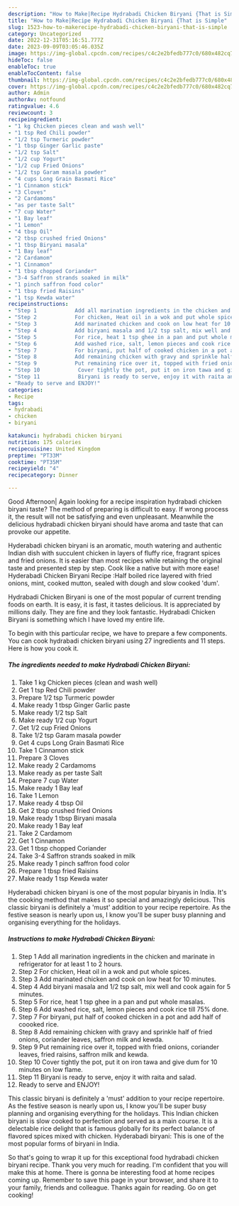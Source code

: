```yaml
---
description: "How to Make|Recipe Hydrabadi Chicken Biryani {That is Simple"
title: "How to Make|Recipe Hydrabadi Chicken Biryani {That is Simple"
slug: 1523-how-to-makerecipe-hydrabadi-chicken-biryani-that-is-simple
category: Uncategorized
date: 2022-12-31T05:16:51.777Z
date: 2023-09-09T03:05:46.035Z
image: https://img-global.cpcdn.com/recipes/c4c2e2bfedb777c0/680x482cq70/hydrabadi-chicken-biryani-recipe-main-photo.jpg
hideToc: false
enableToc: true
enableTocContent: false
thumbnail: https://img-global.cpcdn.com/recipes/c4c2e2bfedb777c0/680x482cq70/hydrabadi-chicken-biryani-recipe-main-photo.jpg
cover: https://img-global.cpcdn.com/recipes/c4c2e2bfedb777c0/680x482cq70/hydrabadi-chicken-biryani-recipe-main-photo.jpg
author: Admin
authorAv: notfound
ratingvalue: 4.6
reviewcount: 3
recipeingredient:
- "1 kg Chicken pieces clean and wash well"
- "1 tsp Red Chili powder"
- "1/2 tsp Turmeric powder"
- "1 tbsp Ginger Garlic paste"
- "1/2 tsp Salt"
- "1/2 cup Yogurt"
- "1/2 cup Fried Onions"
- "1/2 tsp Garam masala powder"
- "4 cups Long Grain Basmati Rice"
- "1 Cinnamon stick"
- "3 Cloves"
- "2 Cardamoms"
- "as per taste Salt"
- "7 cup Water"
- "1 Bay leaf"
- "1 Lemon"
- "4 tbsp Oil"
- "2 tbsp crushed fried Onions"
- "1 tbsp Biryani masala"
- "1 Bay leaf"
- "2 Cardamom"
- "1 Cinnamon"
- "1 tbsp chopped Coriander"
- "3-4 Saffron strands soaked in milk"
- "1 pinch saffron food color"
- "1 tbsp fried Raisins"
- "1 tsp Kewda water"
recipeinstructions:
- "Step 1            Add all marination ingredients in the chicken and marinate in refrigerator for at least 1 to 2 hours."
- "Step 2            For chicken, Heat oil in a wok and put whole spices."
- "Step 3            Add marinated chicken and cook on low heat for 10 minutes."
- "Step 4            Add biryani masala and 1/2 tsp salt, mix well and cook again for 5 minutes."
- "Step 5            For rice, heat 1 tsp ghee in a pan and put whole masalas."
- "Step 6            Add washed rice, salt, lemon pieces and cook rice till 75% done."
- "Step 7            For biryani, put half of cooked chicken in a pot and add half of coooked rice."
- "Step 8            Add remaining chicken with gravy and sprinkle half of fried onions, coriander leaves, saffron milk and kewda."
- "Step 9            Put remaining rice over it, topped with fried onions, coriander leaves, fried raisins, saffron milk and kewda."
- "Step 10            Cover tightly the pot, put it on iron tawa and give dum for 10 minutes on low flame."
- "Step 11            Biryani is ready to serve, enjoy it with raita and salad."
- "Ready to serve and ENJOY!"
categories:
- Recipe
tags:
- hydrabadi
- chicken
- biryani

katakunci: hydrabadi chicken biryani 
nutrition: 175 calories
recipecuisine: United Kingdom
preptime: "PT33M"
cooktime: "PT35M"
recipeyield: "4"
recipecategory: Dinner

---
```



Good Afternoon| Again looking for a recipe inspiration hydrabadi chicken biryani taste? The method of preparing is difficult to easy. If wrong process it, the result will not be satisfying and even unpleasant. Meanwhile the delicious hydrabadi chicken biryani should have aroma and taste that can provoke our appetite.





Hyderabadi chicken biryani is an aromatic, mouth watering and authentic Indian dish with succulent chicken in layers of fluffy rice, fragrant spices and fried onions. It is easier than most recipes while retaining the original taste and presented step by step. Cook like a native but with more ease! Hyderabadi Chicken Biryani Recipe :Half boiled rice layered with fried onions, mint, cooked mutton, sealed with dough and slow cooked &#39;dum&#39;.

Hydrabadi Chicken Biryani is one of the most popular of current trending foods on earth. It is easy, it is fast, it tastes delicious. It is appreciated by millions daily. They are fine and they look fantastic. Hydrabadi Chicken Biryani is something which I have loved my entire life.


To begin with this particular recipe, we have to prepare a few components. You can cook hydrabadi chicken biryani using 27 ingredients and 11 steps. Here is how you cook it.

<!--inarticleads1-->

##### The ingredients needed to make Hydrabadi Chicken Biryani:

1. Take 1 kg Chicken pieces (clean and wash well)
1. Get 1 tsp Red Chili powder
1. Prepare 1/2 tsp Turmeric powder
1. Make ready 1 tbsp Ginger Garlic paste
1. Make ready 1/2 tsp Salt
1. Make ready 1/2 cup Yogurt
1. Get 1/2 cup Fried Onions
1. Take 1/2 tsp Garam masala powder
1. Get 4 cups Long Grain Basmati Rice
1. Take 1 Cinnamon stick
1. Prepare 3 Cloves
1. Make ready 2 Cardamoms
1. Make ready as per taste Salt
1. Prepare 7 cup Water
1. Make ready 1 Bay leaf
1. Take 1 Lemon
1. Make ready 4 tbsp Oil
1. Get 2 tbsp crushed fried Onions
1. Make ready 1 tbsp Biryani masala
1. Make ready 1 Bay leaf
1. Take 2 Cardamom
1. Get 1 Cinnamon
1. Get 1 tbsp chopped Coriander
1. Take 3-4 Saffron strands soaked in milk
1. Make ready 1 pinch saffron food color
1. Prepare 1 tbsp fried Raisins
1. Make ready 1 tsp Kewda water


Hyderabadi chicken biryani is one of the most popular biryanis in India. It&#39;s the cooking method that makes it so special and amazingly delicious. This classic biryani is definitely a &#39;must&#39; addition to your recipe repertoire. As the festive season is nearly upon us, I know you&#39;ll be super busy planning and organising everything for the holidays. 

<!--inarticleads2-->

##### Instructions to make Hydrabadi Chicken Biryani:

1. Step 1            Add all marination ingredients in the chicken and marinate in refrigerator for at least 1 to 2 hours.
1. Step 2            For chicken, Heat oil in a wok and put whole spices.
1. Step 3            Add marinated chicken and cook on low heat for 10 minutes.
1. Step 4            Add biryani masala and 1/2 tsp salt, mix well and cook again for 5 minutes.
1. Step 5            For rice, heat 1 tsp ghee in a pan and put whole masalas.
1. Step 6            Add washed rice, salt, lemon pieces and cook rice till 75% done.
1. Step 7            For biryani, put half of cooked chicken in a pot and add half of coooked rice.
1. Step 8            Add remaining chicken with gravy and sprinkle half of fried onions, coriander leaves, saffron milk and kewda.
1. Step 9            Put remaining rice over it, topped with fried onions, coriander leaves, fried raisins, saffron milk and kewda.
1. Step 10            Cover tightly the pot, put it on iron tawa and give dum for 10 minutes on low flame.
1. Step 11            Biryani is ready to serve, enjoy it with raita and salad.
1. Ready to serve and ENJOY!

This classic biryani is definitely a &#39;must&#39; addition to your recipe repertoire. As the festive season is nearly upon us, I know you&#39;ll be super busy planning and organising everything for the holidays. This Indian chicken biryani is slow cooked to perfection and served as a main course. It is a delectable rice delight that is famous globally for its perfect balance of flavored spices mixed with chicken. Hyderabadi biryani: This is one of the most popular forms of biryani in India. 

So that's going to wrap it up for this exceptional food hydrabadi chicken biryani recipe. Thank you very much for reading. I'm confident that you will make this at home. There is gonna be interesting food at home recipes coming up. Remember to save this page in your browser, and share it to your family, friends and colleague. Thanks again for reading. Go on get cooking!
